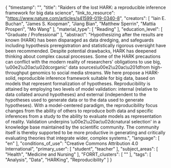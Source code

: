 {
    "timestamp": "",
    "title": "Raiders of the lost HARK: a reproducible inference framework for big data science",
    "link_to_resource": "https://www.nature.com/articles/s41599-019-0340-8",
    "creators": [
        "Iain E. Buchan",
        "James S. Koopman",
        "Jiang Bian",
        "Matthew Sperrin",
        "Mattia Prosperi",
        "Mo Wang"
    ],
    "material_type": [
        "Reading"
    ],
    "education_level": [
        "Graduate / Professional"
    ],
    "abstract": "Hypothesizing after the results are known (HARK) has been disparaged as data dredging, and safeguards including hypothesis preregistration and statistically rigorous oversight have been recommended. Despite potential drawbacks, HARK has deepened thinking about complex causal processes. Some of the HARK precautions can conflict with the modern reality of researchers' obligations to use big, \u00e2\u20ac\u02dcorganic' data sources\u00e2\u20ac\u201dfrom high-throughput genomics to social media streams. We here propose a HARK-solid, reproducible inference framework suitable for big data, based on models that represent formalization of hypotheses. Reproducibility is attained by employing two levels of model validation: internal (relative to data collated around hypotheses) and external (independent to the hypotheses used to generate data or to the data used to generate hypotheses). With a model-centered paradigm, the reproducibility focus changes from the ability of others to reproduce both data and specific inferences from a study to the ability to evaluate models as representation of reality. Validation underpins \u00e2\u20ac\u02dcnatural selection' in a knowledge base maintained by the scientific community. The community itself is thereby supported to be more productive in generating and critically evaluating theories that integrate wider, complex systems.",
    "language": [
        "en"
    ],
    "conditions_of_use": "Creative Commons Attribution 4.0 International",
    "primary_user": [
        "student",
        "teacher"
    ],
    "subject_areas": [
        "Health",
        "Medicine and Nursing"
    ],
    "FORRT_clusters": [
        ""
    ],
    "tags": [
        "Analysis",
        "Data",
        "HARKing",
        "Reproducibility"
    ]
}
